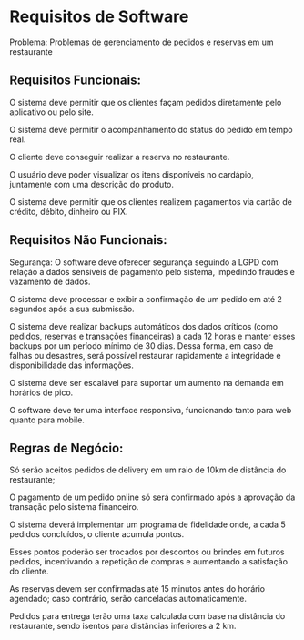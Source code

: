 # Requisitos de Software

Problema: Problemas de gerenciamento de pedidos e reservas em um restaurante


## Requisitos Funcionais:
 	
O sistema deve permitir que os clientes façam pedidos diretamente pelo aplicativo ou pelo site.

O sistema deve permitir o acompanhamento do status do pedido em tempo real.

O cliente deve conseguir realizar a reserva no restaurante.

O usuário deve poder visualizar os itens disponíveis no cardápio, juntamente com uma descrição do produto.

O sistema deve permitir que os clientes realizem pagamentos via cartão de crédito, débito, dinheiro ou PIX.

## Requisitos Não Funcionais:

Segurança: O software deve oferecer segurança seguindo a LGPD com relação a dados sensíveis de pagamento pelo sistema, impedindo fraudes e vazamento de dados.

O sistema deve processar e exibir a confirmação de um pedido em até 2 segundos após a sua submissão.

O sistema deve realizar backups automáticos dos dados críticos (como pedidos, reservas e transações financeiras) a cada 12 horas e manter esses backups por um período mínimo de 30 dias. Dessa forma, em caso de falhas ou desastres, será possível restaurar rapidamente a integridade e disponibilidade das informações.

O sistema deve ser escalável para suportar um aumento na demanda em horários de pico.

O software deve ter uma interface responsiva, funcionando tanto para web quanto para mobile.


## Regras de Negócio:

Só serão aceitos pedidos de delivery em um raio de 10km de distância do restaurante;

O pagamento de um pedido online só será confirmado após a aprovação da transação pelo sistema financeiro.

O sistema deverá implementar um programa de fidelidade onde, a cada 5 pedidos concluídos, o cliente acumula pontos. 

Esses pontos poderão ser trocados por descontos ou brindes em futuros pedidos, incentivando a repetição de compras e aumentando a satisfação do cliente.

As reservas devem ser confirmadas até 15 minutos antes do horário agendado; caso contrário, serão canceladas automaticamente.

Pedidos para entrega terão uma taxa calculada com base na distância do restaurante, sendo isentos para distâncias inferiores a 2 km.
